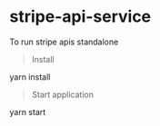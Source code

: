 # stripe-api-service
To run stripe apis standalone

> Install

yarn install


> Start application

yarn start
